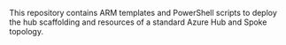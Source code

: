 This repository contains ARM templates and PowerShell scripts to deploy the hub scaffolding and resources of a standard Azure Hub and Spoke topology.